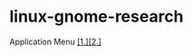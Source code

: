 # linux-gnome-research

Application Menu [[1.]](https://wiki.gnome.org/Design/OS/AppMenu)[[2.]](https://wiki.gnome.org/HowDoI/ApplicationMenu)
